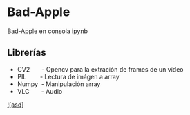 # Bad-Apple
Bad-Apple en consola ipynb

## Librerías
<ul>
<li>CV2 &nbsp;&nbsp;&nbsp;&nbsp;&nbsp;&nbsp;- Opencv para la extración de frames de un vídeo </li>
<li>PIL &nbsp;&nbsp;&nbsp;&nbsp;&nbsp;&nbsp;&nbsp;- Lectura de imágen a array</li>
<li>Numpy &nbsp;- Manipulación array</li>
<li>VLC &nbsp;&nbsp;&nbsp;&nbsp;&nbsp;&nbsp;- Audio</li>
</ul>

[![asd]](https://user-images.githubusercontent.com/82188424/197079878-7e31564f-e53d-41ca-ac70-ccb1f87f98bc.mp4)

